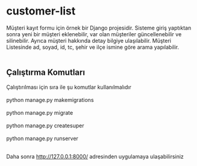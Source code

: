 # customer-list
Müşteri kayıt formu için örnek bir Django projesidir. Sisteme giriş yaptıktan sonra yeni bir müşteri eklenebilir, var olan müşteriler güncellenebilir ve silinebilir. Ayrıca müşteri hakkında detay bilgiye ulaşılabilir. Müşteri Listesinde ad, soyad, id, tc, şehir ve ilçe ismine göre arama yapılabilir. <br> <br>
## Çalıştırma Komutları
Çalıştırılması için sıra ile şu komutlar kullanılmalıdır <br><br>
python manage.py makemigrations <br><br>
python manage.py migrate <br><br>
python manage.py createsuper <br><br>
python manage.py runserver <br><br>

Daha sonra http://127.0.0.1:8000/ adresinden uygulamaya ulaşabilirsiniz
